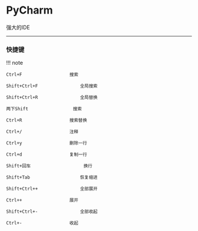 # PyCharm

强大的IDE

---

### 快捷键

!!! note

    Ctrl+F					搜索

    Shift+Ctrl+F				全局搜索

    Shift+Ctrl+R				全局替换

    两下Shift					搜索

    Ctrl+R					搜索替换

    Ctrl+/					注释

    Ctrl+y					删除一行

    Ctrl+d					复制一行

    Shift+回车					换行

    Shift+Tab					恢复缩进
    
    Shift+Ctrl++				全部展开

    Ctrl++					展开

    Shift+Ctrl+-				全部收起

    Ctrl+-					收起



